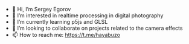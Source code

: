 - 👋 Hi, I’m Sergey Egorov
- 👀 I’m interested in realtime processing in digital photography
- 🌱 I’m currently learning p5js and GLSL
- 💞️ I’m looking to collaborate on projects related to the camera effects
- 📫 How to reach me: https://t.me/hayabuzo

<!---
hayabuzo/hayabuzo is a ✨ special ✨ repository because its `README.md` (this file) appears on your GitHub profile.
You can click the Preview link to take a look at your changes.
--->
